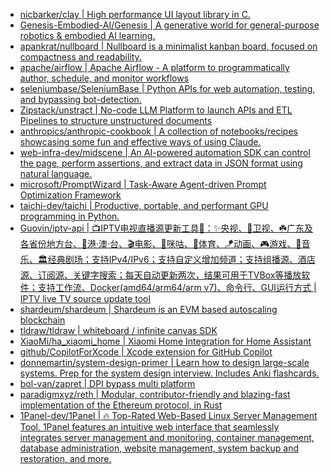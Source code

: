 + [nicbarker/clay | High performance UI layout library in C.](https://github.com//nicbarker/clay)
+ [Genesis-Embodied-AI/Genesis | A generative world for general-purpose robotics & embodied AI learning.](https://github.com//Genesis-Embodied-AI/Genesis)
+ [apankrat/nullboard | Nullboard is a minimalist kanban board, focused on compactness and readability.](https://github.com//apankrat/nullboard)
+ [apache/airflow | Apache Airflow - A platform to programmatically author, schedule, and monitor workflows](https://github.com//apache/airflow)
+ [seleniumbase/SeleniumBase | Python APIs for web automation, testing, and bypassing bot-detection.](https://github.com//seleniumbase/SeleniumBase)
+ [Zipstack/unstract | No-code LLM Platform to launch APIs and ETL Pipelines to structure unstructured documents](https://github.com//Zipstack/unstract)
+ [anthropics/anthropic-cookbook | A collection of notebooks/recipes showcasing some fun and effective ways of using Claude.](https://github.com//anthropics/anthropic-cookbook)
+ [web-infra-dev/midscene | An AI-powered automation SDK can control the page, perform assertions, and extract data in JSON format using natural language.](https://github.com//web-infra-dev/midscene)
+ [microsoft/PromptWizard | Task-Aware Agent-driven Prompt Optimization Framework](https://github.com//microsoft/PromptWizard)
+ [taichi-dev/taichi | Productive, portable, and performant GPU programming in Python.](https://github.com//taichi-dev/taichi)
+ [Guovin/iptv-api | 📺IPTV电视直播源更新工具🚀：✨央视、📡卫视、☘️广东及各省份地方台、🌊港·澳·台、🎬电影、🎥咪咕、🏀体育、🪁动画、🎮游戏、🎵音乐、🏛经典剧场；支持IPv4/IPv6；支持自定义增加频道；支持组播源、酒店源、订阅源、关键字搜索；每天自动更新两次，结果可用于TVBox等播放软件；支持工作流、Docker(amd64/arm64/arm v7)、命令行、GUI运行方式 | IPTV live TV source update tool](https://github.com//Guovin/iptv-api)
+ [shardeum/shardeum | Shardeum is an EVM based autoscaling blockchain](https://github.com//shardeum/shardeum)
+ [tldraw/tldraw | whiteboard / infinite canvas SDK](https://github.com//tldraw/tldraw)
+ [XiaoMi/ha_xiaomi_home | Xiaomi Home Integration for Home Assistant](https://github.com//XiaoMi/ha_xiaomi_home)
+ [github/CopilotForXcode | Xcode extension for GitHub Copilot](https://github.com//github/CopilotForXcode)
+ [donnemartin/system-design-primer | Learn how to design large-scale systems. Prep for the system design interview. Includes Anki flashcards.](https://github.com//donnemartin/system-design-primer)
+ [bol-van/zapret | DPI bypass multi platform](https://github.com//bol-van/zapret)
+ [paradigmxyz/reth | Modular, contributor-friendly and blazing-fast implementation of the Ethereum protocol, in Rust](https://github.com//paradigmxyz/reth)
+ [1Panel-dev/1Panel | 🔥 Top-Rated Web-Based Linux Server Management Tool. 1Panel features an intuitive web interface that seamlessly integrates server management and monitoring, container management, database administration, website management, system backup and restoration, and more.](https://github.com//1Panel-dev/1Panel)
